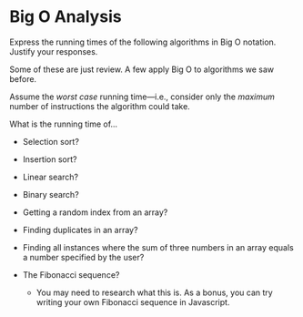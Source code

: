 # Big O Analysis

Express the running times of the following algorithms in Big O notation. Justify your responses.

Some of these are just review. A few apply Big O to algorithms we saw before.

Assume the _worst case_ running time—i.e., consider only the _maximum_ number of instructions the algorithm could take.

What is the running time of...

* Selection sort? 

* Insertion sort?

* Linear search?

* Binary search?

* Getting a random index from an array?

* Finding duplicates in an array?

* Finding all instances where the sum of three numbers in an array equals a number specified by the user?

* The Fibonacci sequence?

  * You may need to research what this is. As a bonus, you can try writing your own Fibonacci sequence in Javascript.
